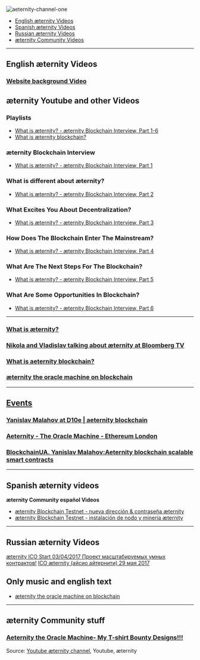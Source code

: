 ![aeternity-channel-one](aeternity/images-by-zwilla/aeternity-channel-one-3.jpg)
* [English æternity Videos](#english-æternity-videos)
* [Spanish æternity Videos](#spanish-æternity-videos)
* [Russian æternity Videos](#russian-æternity-videos)
* [æternity Community Videos](#æternity-community-stuff)


***
## English æternity Videos

### [Website background Video](https://www.aeternity.com/user/themes/aeon/files/video/novaeternity39.mp4)
 
 
## æternity Youtube and other Videos

### Playlists
* [What is æternity? - æternity Blockchain Interview, Part 1-6](https://www.youtube.com/watch?v=h28bqemW_-I&list=PLFtiUQof0wufcw6e0Fq33bFpCzODoSlrJ)
* [What is æternity blockchain?](https://www.youtube.com/watch?v=F9cqkdx1Llo)

### æternity Blockchain Interview
* [What is æternity? - æternity Blockchain Interview, Part 1](https://www.youtube.com/watch?v=h28bqemW_-I&index=1&list=PLFtiUQof0wufcw6e0Fq33bFpCzODoSlrJ)

### What is different about æternity?
* [What is æternity? - æternity Blockchain Interview, Part 2](https://www.youtube.com/watch?v=anUNHPxmOy4&index=2&list=PLFtiUQof0wufcw6e0Fq33bFpCzODoSlrJ)

### What Excites You About Decentralization?
* [What is æternity? - æternity Blockchain Interview, Part 3](https://www.youtube.com/watch?v=HDtvE7WpXJk&list=PLFtiUQof0wufcw6e0Fq33bFpCzODoSlrJ&index=3)

### How Does The Blockchain Enter The Mainstream?
* [What is æternity? - æternity Blockchain Interview, Part 4](https://www.youtube.com/watch?v=EsuqZ4z10gU&index=4&list=PLFtiUQof0wufcw6e0Fq33bFpCzODoSlrJ)

### What Are The Next Steps For The Blockchain?
* [What is æternity? - æternity Blockchain Interview, Part 5](https://www.youtube.com/watch?v=GLRpGbRqgTY&index=6&list=PLFtiUQof0wufcw6e0Fq33bFpCzODoSlrJ)

### What Are Some Opportunities In Blockchain?
* [What is æternity? - æternity Blockchain Interview, Part 6](https://www.youtube.com/watch?v=L1Kg5P9YfEA&index=5&list=PLFtiUQof0wufcw6e0Fq33bFpCzODoSlrJ)

***

### [What is æternity?](https://www.youtube.com/watch?v=MnRVK_9CEYI "What is aeternity?")

### [Nikola and Vladislav talking about æternity at Bloomberg TV](https://www.youtube.com/watch?v=zSO1RDBpHA4 "Nikola and Vladislav talking about æternity at Bloomberg TV")

### [What is aeternity blockchain?](https://www.youtube.com/watch?v=F9cqkdx1Llo "What is aeternity blockchain?")

### [æternity the oracle machine on blockchain](https://www.youtube.com/watch?v=lqP59HWnDus "æternity the oracle machine on blockchain")



***

## [**Events**](https://www.youtube.com/watch?v=Twvm5Ivl1FQ&list=PLZTjth8D1qBdyDGcvXeGk1WNcISbG1xEj "Events")

### [Yanislav Malahov at D10e | aeternity blockchain](https://www.youtube.com/watch?v=Twvm5Ivl1FQ&list=PLZTjth8D1qBdyDGcvXeGk1WNcISbG1xEj)

### [Aeternity - The Oracle Machine - Ethereum London](https://www.youtube.com/watch?v=r1TkgPJwy-U "Aeternity - The Oracle Machine - Ethereum London")


### [BlockchainUA. Yanislav Malahov:Aeternity blockchain scalable smart contracts](https://www.youtube.com/watch?v=yNtJf1DDY0Y)


***
## Spanish æternity videos

**æternity Community español Videos**
* [æternity Blockchain Testnet - nueva dirección & contraseña æternity](https://www.youtube.com/watch?v=ZPBSYMzeHNw)
* [æternity Blockchain Testnet - instalación de nodo y minería æternity](https://www.youtube.com/watch?v=bRkzGQo3nDA)

***

## Russian æternity Videos
[æternity ICO Start 03/04/2017 Проект масштабируемых умных контрактов!](https://www.youtube.com/watch?v=COlgOlKJskU)
[ICO æternity (айсио айтернити) 29 мая 2017](https://www.youtube.com/watch?v=eDttul_l-d4)

## Only music and english text
* [æternity the oracle machine on blockchain](https://www.youtube.com/watch?v=lqP59HWnDus)

***
## æternity Community stuff
### [Aeternity the Oracle Machine- My T-shirt Bounty Designs!!!](https://www.youtube.com/watch?v=I12pdOWkJW8 "Aeternity the Oracle Machine- My T-shirt Bounty Designs!!!")



Source:
[Youtube æternity channel](https://www.youtube.com/channel/UCEsM0b7QPazeMR80DxNkzCA), Youtube, æternity